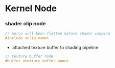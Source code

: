 Kernel Node
===========

### shader clip node
```glsl
// marco will been flatten before shader compile
#include <clip_name>
```

- attached texture buffer to shading pipeline

```glsl
// texture buffer node
#buffer <texture_buffer_name>
```